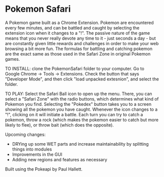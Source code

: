 Pokemon Safari
=============
A Pokemon game built as a Chrome Extension. Pokemon are encountered every few minutes, and can be battled and caught by selecting the extension icon when it changes to a "!". The passive nature of the game means that you never really devote any time to it - just seconds a day - but are constantly given little rewards and challenges in order to make your web browsing a bit more fun. The formulas for battling and catching pokemon are the exact same as those used in the Safari Zone in original Pokemon games. 

TO INSTALL: clone the PokemonSafari folder to your computer. Go to Google Chrome -> Tools -> Extensions. Check the button that says "Developer Mode", and then click "load unpacked extesnion", and select the folder. 

TO PLAY: Select the Safari Ball icon to open up the menu. There, you can select a "Safari Zone" with the radio buttons, which determines what kind of Pokemon you find. Selecting the "Pokedex" button takes you to a screen showing all the pokemon you have caught. Whenever the icon changes to a "!", clicking on it will initiate a battle. Each turn you can try to catch a pokemon, throw a rock (which makes the pokemon easier to catch but more likely to flee), or throw bait (which does the opposite).

Upcoming changes:
- DRYing up some WET parts and increase maintainability by splitting things into modules
- Improvements in the GUI
- Adding new regions and features as necessary

Built using the Pokeapi by Paul Hallett.
